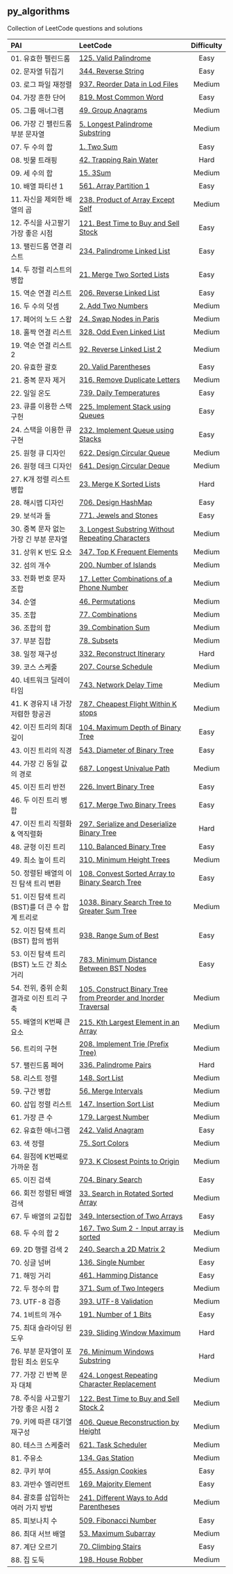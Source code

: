 ## py_algorithms

Collection of LeetCode questions and solutions

| PAI | LeetCode | Difficulty |
| :--- | :--- | :---: |
|   01. 유효한 펠린드롬 | [125. Valid Palindrome](https://leetcode.com/problems/valid-palindrome/) | Easy |
|   02. 문자열 뒤집기 | [344. Reverse String](https://leetcode.com/problems/reverse-string/) | Easy |
|   03. 로그 파일 재정렬 | [937. Reorder Data in Lod Files](https://leetcode.com/problems/reorder-data-in-log-files/) | Medium |
|   04. 가장 흔한 단어 | [819. Most Common Word](https://leetcode.com/problems/most-common-word/) | Easy |
|   05. 그룹 애너그램 | [49. Group Anagrams](https://leetcode.com/problems/group-anagrams/) | Medium | 
|   06. 가장 긴 팰린드롬 부분 문자열 | [5. Longest Palindrome Substring](https://leetcode.com/problems/longest-palindromic-substring/) | Medium |
|   07. 두 수의 합 | [1. Two Sum](https://leetcode.com/problems/two-sum/) | Easy |
|   08. 빗물 트래핑 | [42. Trapping Rain Water](https://leetcode.com/problems/trapping-rain-water/) | Hard |
|   09. 세 수의 합 | [15. 3Sum](https://leetcode.com/problems/3sum/) | Medium |
|   10. 배열 파티션 1 |[561. Array Partition 1](https://leetcode.com/problems/array-partition/) | Easy |
|   11. 자신을 제외한 배열의 곱 | [238. Product of Array Except Self](https://leetcode.com/problems/product-of-array-except-self/) | Medium |
|   12. 주식을 사고팔기 가장 좋은 시점 | [121. Best Time to Buy and Sell Stock](https://leetcode.com/problems/best-time-to-buy-and-sell-stock/) | Easy |
|   13. 팰린드롬 연결 리스트 | [234. Palindrome Linked List](https://leetcode.com/problems/palindrome-linked-list/) | Easy |
|   14. 두 정렬 리스트의 병합 | [21. Merge Two Sorted Lists](https://leetcode.com/problems/merge-two-sorted-lists/) | Easy |
|   15. 역순 연결 리스트 | [206. Reverse Linked List](https://leetcode.com/problems/reverse-linked-list/) | Easy |
|   16. 두 수의 덧셈 | [2. Add Two Numbers](https://leetcode.com/problems/add-two-numbers/) | Medium |
|   17. 페어의 노드 스왑 | [24. Swap Nodes in Paris](https://leetcode.com/problems/swap-nodes-in-pairs/) | Medium |
|   18. 홀짝 연결 리스트 | [328. Odd Even Linked List](https://leetcode.com/problems/odd-even-linked-list/) | Medium |
|   19. 역순 연결 리스트 2 | [92. Reverse Linked List 2](https://leetcode.com/problems/reverse-linked-list-ii/) | Medium |
|   20. 유효한 괄호 | [20. Valid Parentheses](https://leetcode.com/problems/valid-parentheses/) | Easy |
|   21. 중복 문자 제거 | [316. Remove Duplicate Letters](https://leetcode.com/problems/remove-duplicate-letters/) | Medium |
|   22. 일일 온도 | [739. Daily Temperatures](https://leetcode.com/problems/daily-temperatures/) | Easy |
|   23. 큐를 이용한 스택 구헌 | [225. Implement Stack using Queues](https://leetcode.com/problems/implement-stack-using-queues/) | Easy |
|   24. 스택을 이용한 큐 구현 | [232. Implement Queue using Stacks](https://leetcode.com/problems/implement-queue-using-stacks/) | Easy |
|   25. 원형 큐 디자인 | [622. Design Circular Queue](https://leetcode.com/problems/design-circular-queue/) | Medium |
|   26. 원형 데크 디자인 | [641. Design Circular Deque](https://leetcode.com/problems/design-circular-deque/) | Medium |
|   27. K개 정렬 리스트 병합 | [23. Merge K Sorted Lists](https://leetcode.com/problems/merge-k-sorted-lists/) | Hard |
|   28. 해시맵 디자인 | [706. Design HashMap](https://leetcode.com/problems/design-hashmap/) | Easy |
|   29. 보석과 돌 | [771. Jewels and Stones](https://leetcode.com/problems/jewels-and-stones/) | Easy |
|   30. 중복 문자 없는 가장 긴 부분 문자열 | [3. Longest Substring Without Repeating Characters](https://leetcode.com/problems/longest-substring-without-repeating-characters/) | Medium |
|   31. 상위 K 빈도 요소 | [347. Top K Frequent Elements](https://leetcode.com/problems/top-k-frequent-elements/) | Medium |
|   32. 섬의 개수 | [200. Number of Islands](https://leetcode.com/problems/number-of-islands/) | Medium |
|   33. 전화 번호 문자 조합 | [17. Letter Combinations of a Phone Number](https://leetcode.com/problems/letter-combinations-of-a-phone-number/) | Medium |
|   34. 순열 | [46. Permutations](https://leetcode.com/problems/permutations/) | Medium |
|   35. 조합 | [77. Combinations](https://leetcode.com/problems/combinations/) | Medium |
|   36. 조합의 합 | [39. Combination Sum](https://leetcode.com/problems/combination-sum/) | Medium |
|   37. 부분 집합 | [78. Subsets](https://leetcode.com/problems/subsets/) | Medium |
|   38. 일정 재구성 | [332. Reconstruct Itinerary](https://leetcode.com/problems/reconstruct-itinerary/) | Hard |
|   39. 코스 스케줄 | [207. Course Schedule](https://leetcode.com/problems/course-schedule/) | Medium |
|   40. 네트워크 딜레이 타임 | [743. Network Delay Time](https://leetcode.com/problems/network-delay-time/) | Medium |
|   41. K 경유지 내 가장 저렴한 항공권 | [787. Cheapest Flight Within K stops](https://leetcode.com/problems/cheapest-flights-within-k-stops/) | Medium |
|   42. 이진 트리의 최대 깊이 | [104. Maximum Depth of Binary Tree](https://leetcode.com/problems/maximum-depth-of-binary-tree/) | Easy |
|   43. 이진 트리의 직경 | [543. Diameter of Binary Tree](https://leetcode.com/problems/diameter-of-binary-tree/) | Easy |
|   44. 가장 긴 동일 값의 경로 | [687. Longest Univalue Path](https://leetcode.com/problems/longest-univalue-path/) | Medium |
|   45. 이진 트리 반전 | [226. Invert Binary Tree](https://leetcode.com/problems/invert-binary-tree/) | Easy |
|   46. 두 이진 트리 병합 | [617. Merge Two Binary Trees](https://leetcode.com/problems/merge-two-binary-trees/) | Easy |
|   47. 이진 트리 직렬화 & 역직렬화 | [297. Serialize and Deserialize Binary Tree](https://leetcode.com/problems/serialize-and-deserialize-binary-tree/) | Hard | 
|   48. 균형 이진 트리 | [110. Balanced Binary Tree](https://leetcode.com/problems/balanced-binary-tree/) | Easy |
|   49. 최소 높이 트리 | [310. Minimum Height Trees](https://leetcode.com/problems/minimum-height-trees/) | Medium |
|   50. 정렬된 배열의 이진 탐색 트리 변환 | [108. Convest Sorted Array to Binary Search Tree](https://leetcode.com/problems/convert-sorted-array-to-binary-search-tree/) | Easy |
|   51. 이진 탐색 트리(BST)를 더 큰 수 합계 트리로 | [1038. Binary Search Tree to Greater Sum Tree](https://leetcode.com/problems/binary-search-tree-to-greater-sum-tree/) | Medium |
|   52. 이진 탐색 트리(BST) 합의 범위 | [938. Range Sum of Best](https://leetcode.com/problems/range-sum-of-bst/) | Easy | 
|   53. 이진 탐색 트리(BST) 노드 간 최소 거리 | [783. Minimum Distance Between BST Nodes](https://leetcode.com/problems/minimum-distance-between-bst-nodes/) | Easy |
|   54. 전위, 중위 순회 결과로 이진 트리 구축 | [105. Construct Binary Tree from Preorder and Inorder Traversal](https://leetcode.com/problems/construct-binary-tree-from-preorder-and-inorder-traversal/) | Medium |
|   55. 배열의 K번째 큰 요소 | [215. Kth Largest Element in an Array](https://leetcode.com/problems/kth-largest-element-in-an-array/) | Medium |
|   56. 트리의 구현 | [208. Implement Trie (Prefix Tree)](https://leetcode.com/problems/implement-trie-prefix-tree/) | Medium |
|   57. 팰린드롬 페어 | [336. Palindrome Pairs](https://leetcode.com/problems/palindrome-pairs/) | Hard |
|   58. 리스트 정렬 | [148. Sort List](https://leetcode.com/problems/sort-list/) | Medium |
|   59. 구간 병합 | [56. Merge Intervals](https://leetcode.com/problems/merge-intervals/) | Medium |
|   60. 삽입 정렬 리스트 | [147. Insertion Sort List](https://leetcode.com/problems/insertion-sort-list/) | Medium |
|   61. 가장 큰 수 | [179. Largest Number](https://leetcode.com/problems/largest-number/) | Medium |
|   62. 유효한 애너그램 | [242. Valid Anagram](https://leetcode.com/problems/valid-anagram/) | Easy |
|   63. 색 정렬 | [75. Sort Colors](https://leetcode.com/problems/sort-colors/) | Medium |
|   64. 원점에 K번째로 가까운 점 | [973. K Closest Points to Origin](https://leetcode.com/problems/k-closest-points-to-origin/) | Medium |
|   65. 이진 검색 | [704. Binary Search](https://leetcode.com/problems/binary-search/) | Easy |
|   66. 회전 정렬된 배열 검색 | [33. Search in Rotated Sorted Array](https://leetcode.com/problems/search-in-rotated-sorted-array/) | Medium | 
|   67. 두 배열의 교집합 | [349. Intersection of Two Arrays](https://leetcode.com/problems/intersection-of-two-arrays/) | Easy |
|   68. 두 수의 합 2 | [167. Two Sum 2 - Input array is sorted](https://leetcode.com/problems/two-sum-ii-input-array-is-sorted/) | Medium |
|   69. 2D 행렬 검색 2 | [240. Search a 2D Matrix 2](https://leetcode.com/problems/search-a-2d-matrix-ii/) | Medium |
|   70. 싱글 넘버 | [136. Single Number](https://leetcode.com/problems/single-number/) | Easy |
|   71. 해밍 거리 | [461. Hamming Distance](https://leetcode.com/problems/hamming-distance/) | Easy |
|   72. 두 정수의 합 | [371. Sum of Two Integers](https://leetcode.com/problems/sum-of-two-integers/) | Medium |
|   73. UTF-8 검증 | [393. UTF-8 Validation](https://leetcode.com/problems/utf-8-validation/) | Medium |
|   74. 1비트의 개수 | [191. Number of 1 Bits](https://leetcode.com/problems/number-of-1-bits/) | Easy |
|   75. 최대 슬라이딩 윈도우 | [239. Sliding Window Maximum](https://leetcode.com/problems/sliding-window-maximum/) | Hard |
|   76. 부분 문자열이 포함된 최소 윈도우 | [76. Minimum Windows Substring](https://leetcode.com/problems/minimum-window-substring/) | Hard |
|   77. 가장 긴 반복 문자 대체 | [424. Longest Repeating Character Replacement](https://leetcode.com/problems/longest-repeating-character-replacement/) | Medium |
|   78. 주식을 사고팔기 가장 좋은 시점 2 | [122. Best Time to Buy and Sell Stock 2](https://leetcode.com/problems/best-time-to-buy-and-sell-stock-ii/) | Medium |
|   79. 키에 따른 대기열 재구성 | [406. Queue Reconstruction by Height](https://leetcode.com/problems/queue-reconstruction-by-height/) | Medium |
|   80. 테스크 스케줄러 | [621. Task Scheduler](https://leetcode.com/problems/task-scheduler/) | Medium |
|   81. 주유소 | [134. Gas Station](https://leetcode.com/problems/gas-station/) | Medium |
|   82. 쿠키 부여 | [455. Assign Cookies](https://leetcode.com/problems/assign-cookies/) | Easy |
|   83. 과반수 엘리먼트 | [169. Majority Element](https://leetcode.com/problems/majority-element/) | Easy |
|   84. 괄호를 삽입하는 여러 가지 방법 | [241. Different Ways to Add Parentheses](https://leetcode.com/problems/different-ways-to-add-parentheses/) | Medium |
|   85. 피보나치 수 | [509. Fibonacci Number](https://leetcode.com/problems/fibonacci-number/) | Easy |
|   86. 최대 서브 배열 | [53. Maximum Subarray](https://leetcode.com/problems/maximum-subarray/) | Medium |
|   87. 계단 오르기 | [70. Climbing Stairs](https://leetcode.com/problems/climbing-stairs/) | Easy |
|   88. 집 도둑 | [198. House Robber](https://leetcode.com/problems/house-robber/) | Medium |

